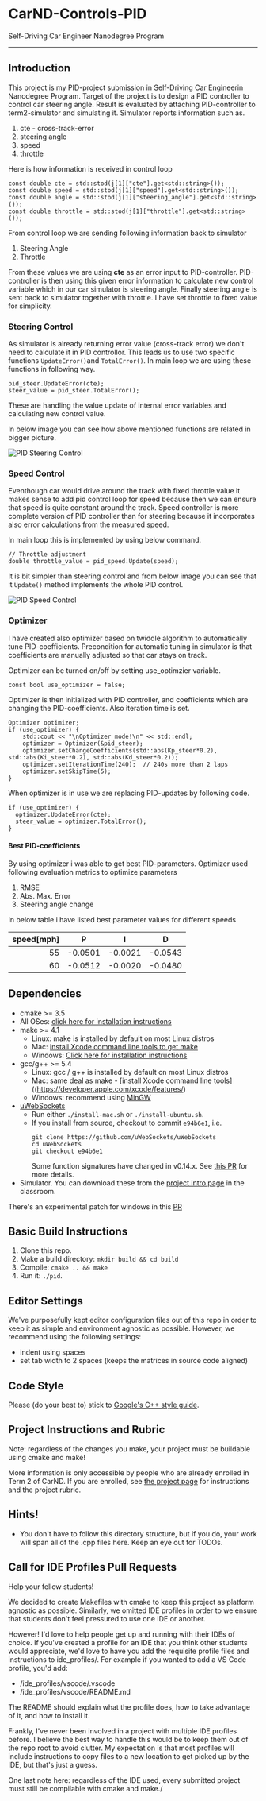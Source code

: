 # CarND-Controls-PID
Self-Driving Car Engineer Nanodegree Program

---

## Introduction

This project is my PID-project submission in Self-Driving Car Engineerin Nanodegree Program.
Target of the project is to design a PID controller to control car steering angle.
Result is evaluated by attaching PID-controller to term2-simulator and simulating it. Simulator
reports information such as.
1. cte - cross-track-error
2. steering angle
3. speed
4. throttle

Here is how information is received in control loop
```
const double cte = std::stod(j[1]["cte"].get<std::string>());
const double speed = std::stod(j[1]["speed"].get<std::string>());
const double angle = std::stod(j[1]["steering_angle"].get<std::string>());
const double throttle = std::stod(j[1]["throttle"].get<std::string>());
```

From control loop we are sending following information back to simulator
1. Steering Angle
2. Throttle

From these values we are using **cte** as an error input to PID-controller. PID-controller is then
using this given error information to calculate new control variable which in our car simulator
is steering angle. Finally steering angle is sent back to simulator together with throttle. I have
set throttle to fixed value for simplicity.

### Steering Control

As simulator is already returning error value (cross-track error) we don't need to calculate it in PID controllor.
This leads us to use two specific functions `UpdateError()`and `TotalError()`. In main loop we are using these
functions in following way.
```
pid_steer.UpdateError(cte);
steer_value = pid_steer.TotalError();
```

These are handling the value update of internal error variables and calculating new control value.

In below image you can see how above mentioned functions are related in bigger picture.

![PID Steering Control](./illustrations/PID_steering_control.png "PID Steering Control")

### Speed Control

Eventhough car would drive around the track with fixed throttle value it makes sense to add pid control loop for
speed because then we can ensure that speed is quite constant around the track. Speed controller is more complete
version of PID controller than for steering because it incorporates also error calculations from the measured speed.

In main loop this is implemented by using below command.
```
// Throttle adjustment
double throttle_value = pid_speed.Update(speed);
```

It is bit simpler than steering control and from below image you can see that it `Update()` method
implements the whole PID control.

![PID Speed Control](./illustrations/PID_speed_control.png "PID Speed Control")

### Optimizer

I have created also optimizer based on twiddle algorithm to automatically tune PID-coefficients.
Precondition for automatic tuning in simulator is that coefficients are manually adjusted so that
car stays on track.

Optimizer can be turned on/off by setting use_optimzier variable.
```
const bool use_optimizer = false;
```

Optimizer is then initialized with PID controller, and coefficients which are changing the PID-coefficients.
Also iteration time is set.
```
Optimizer optimizer;
if (use_optimizer) {
    std::cout << "\nOptimizer mode!\n" << std::endl;
    optimizer = Optimizer(&pid_steer);
    optimizer.setChangeCoefficients(std::abs(Kp_steer*0.2), std::abs(Ki_steer*0.2), std::abs(Kd_steer*0.2));
    optimizer.setIterationTime(240);  // 240s more than 2 laps
    optimizer.setSkipTime(5);
}
```

When optimizer is in use we are replacing PID-updates by following code.
```
if (use_optimizer) {
  optimizer.UpdateError(cte);
  steer_value = optimizer.TotalError();
}
```

#### Best PID-coefficients

By using optimizer i was able to get best PID-parameters.
Optimizer used following evaluation metrics to optimize parameters
1. RMSE
2. Abs. Max. Error
3. Steering angle change

In below table i have listed best parameter values for different speeds

| speed[mph] |    P    |    I    |    D    |
|-----------:|:-------:|:-------:|:-------:|
|         55 | -0.0501 | -0.0021 | -0.0543 |
|         60 | -0.0512 | -0.0020 | -0.0480 |

## Dependencies

* cmake >= 3.5
 * All OSes: [click here for installation instructions](https://cmake.org/install/)
* make >= 4.1
  * Linux: make is installed by default on most Linux distros
  * Mac: [install Xcode command line tools to get make](https://developer.apple.com/xcode/features/)
  * Windows: [Click here for installation instructions](http://gnuwin32.sourceforge.net/packages/make.htm)
* gcc/g++ >= 5.4
  * Linux: gcc / g++ is installed by default on most Linux distros
  * Mac: same deal as make - [install Xcode command line tools]((https://developer.apple.com/xcode/features/)
  * Windows: recommend using [MinGW](http://www.mingw.org/)
* [uWebSockets](https://github.com/uWebSockets/uWebSockets)
  * Run either `./install-mac.sh` or `./install-ubuntu.sh`.
  * If you install from source, checkout to commit `e94b6e1`, i.e.
    ```
    git clone https://github.com/uWebSockets/uWebSockets 
    cd uWebSockets
    git checkout e94b6e1
    ```
    Some function signatures have changed in v0.14.x. See [this PR](https://github.com/udacity/CarND-MPC-Project/pull/3) for more details.
* Simulator. You can download these from the [project intro page](https://github.com/udacity/self-driving-car-sim/releases) in the classroom.

There's an experimental patch for windows in this [PR](https://github.com/udacity/CarND-PID-Control-Project/pull/3)

## Basic Build Instructions

1. Clone this repo.
2. Make a build directory: `mkdir build && cd build`
3. Compile: `cmake .. && make`
4. Run it: `./pid`. 

## Editor Settings

We've purposefully kept editor configuration files out of this repo in order to
keep it as simple and environment agnostic as possible. However, we recommend
using the following settings:

* indent using spaces
* set tab width to 2 spaces (keeps the matrices in source code aligned)

## Code Style

Please (do your best to) stick to [Google's C++ style guide](https://google.github.io/styleguide/cppguide.html).

## Project Instructions and Rubric

Note: regardless of the changes you make, your project must be buildable using
cmake and make!

More information is only accessible by people who are already enrolled in Term 2
of CarND. If you are enrolled, see [the project page](https://classroom.udacity.com/nanodegrees/nd013/parts/40f38239-66b6-46ec-ae68-03afd8a601c8/modules/f1820894-8322-4bb3-81aa-b26b3c6dcbaf/lessons/e8235395-22dd-4b87-88e0-d108c5e5bbf4/concepts/6a4d8d42-6a04-4aa6-b284-1697c0fd6562)
for instructions and the project rubric.

## Hints!

* You don't have to follow this directory structure, but if you do, your work
  will span all of the .cpp files here. Keep an eye out for TODOs.

## Call for IDE Profiles Pull Requests

Help your fellow students!

We decided to create Makefiles with cmake to keep this project as platform
agnostic as possible. Similarly, we omitted IDE profiles in order to we ensure
that students don't feel pressured to use one IDE or another.

However! I'd love to help people get up and running with their IDEs of choice.
If you've created a profile for an IDE that you think other students would
appreciate, we'd love to have you add the requisite profile files and
instructions to ide_profiles/. For example if you wanted to add a VS Code
profile, you'd add:

* /ide_profiles/vscode/.vscode
* /ide_profiles/vscode/README.md

The README should explain what the profile does, how to take advantage of it,
and how to install it.

Frankly, I've never been involved in a project with multiple IDE profiles
before. I believe the best way to handle this would be to keep them out of the
repo root to avoid clutter. My expectation is that most profiles will include
instructions to copy files to a new location to get picked up by the IDE, but
that's just a guess.

One last note here: regardless of the IDE used, every submitted project must
still be compilable with cmake and make./
